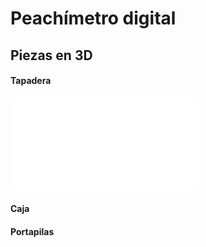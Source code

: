 # Peachímetro digital

## Piezas en 3D

#### Tapadera  
![Caja](CajaPhmetro.stl)

#### Caja

#### Portapilas